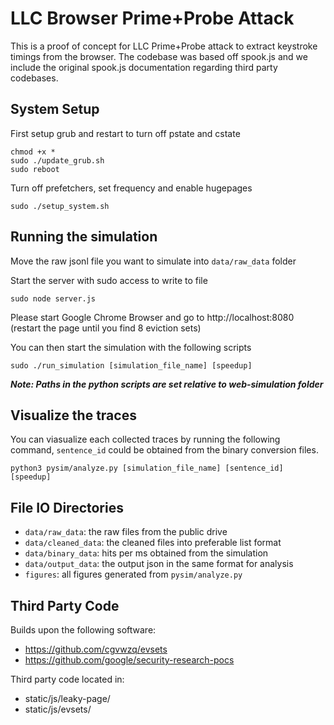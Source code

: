 # LLC Browser Prime+Probe Attack
This is a proof of concept for LLC Prime+Probe attack to extract keystroke timings from the browser. The codebase was based off spook.js and we include the original spook.js documentation regarding third party codebases. 

## System Setup 

First setup grub and restart to turn off pstate and cstate

```
chmod +x *
sudo ./update_grub.sh
sudo reboot
```

Turn off prefetchers, set frequency and enable hugepages

```
sudo ./setup_system.sh
```

## Running the simulation

Move the raw jsonl file you want to simulate into `data/raw_data` folder

Start the server with sudo access to write to file 

`sudo node server.js`

Please start Google Chrome Browser and go to http://localhost:8080 (restart the page until you find 8 eviction sets)

You can then start the simulation with the following scripts

`sudo ./run_simulation [simulation_file_name] [speedup]`

***Note: Paths in the python scripts are set relative to web-simulation folder***

## Visualize the traces
You can viasualize each collected traces by running the following command, `sentence_id` could be obtained from the binary conversion files. 

`python3 pysim/analyze.py [simulation_file_name] [sentence_id] [speedup]`

## File IO Directories
- `data/raw_data`: the raw files from the public drive 
- `data/cleaned_data`: the cleaned files into preferable list format
- `data/binary_data`: hits per ms obtained from the simulation
- `data/output_data`: the output json in the same format for analysis 
- `figures`: all figures generated from `pysim/analyze.py`

## Third Party Code
Builds upon the following software:
- https://github.com/cgvwzq/evsets
- https://github.com/google/security-research-pocs

Third party code located in:
- static/js/leaky-page/
- static/js/evsets/

